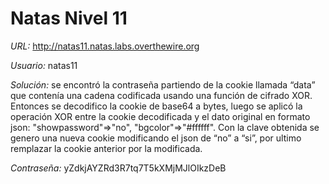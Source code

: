 # Natas Nivel 11

*URL:* http://natas11.natas.labs.overthewire.org

*Usuario:* natas11

*Solución:* se encontró la contraseña partiendo de la cookie llamada “data” que contenía una cadena codificada usando una función de cifrado XOR. Entonces se decodifico la cookie  de base64 a bytes, luego se aplicó la operación XOR  entre la cookie decodificada y el dato original en formato json: "showpassword"=>"no", "bgcolor"=>"#ffffff". Con la clave obtenida se genero una nueva cookie modificando el json de “no” a “si”, por ultimo remplazar la cookie anterior por la modificada.

*Contraseña:* yZdkjAYZRd3R7tq7T5kXMjMJlOIkzDeB
